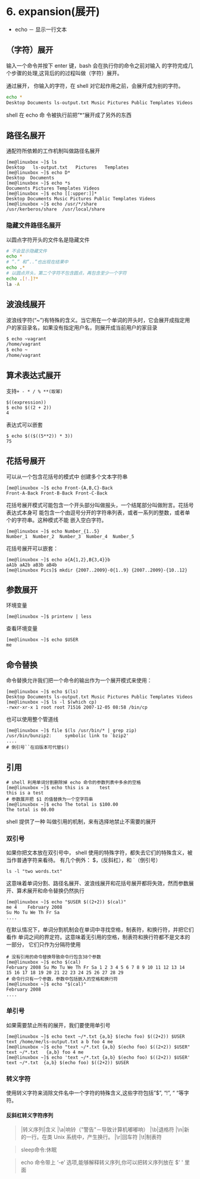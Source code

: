 # 6. expansion(展开)

 - echo － 显示一行文本


## （字符）展开
输入一个命令并按下 enter 键，bash 会在执行你的命令之前对输入 的字符完成几个步骤的处理,这背后的的过程叫做（字符）展开。

通过展开， 你输入的字符，在 shell 对它起作用之前，会展开成为别的字符。

```bash
echo *
Desktop Documents ls-output.txt Music Pictures Public Templates Videos
```
shell 在 echo 命 令被执行前把”*“展开成了另外的东西

## 路径名展开
通配符所依赖的工作机制叫做路径名展开
```
[me@linuxbox ~]$ ls
Desktop   ls-output.txt   Pictures   Templates
[me@linuxbox ~]$ echo D*
Desktop  Documents
[me@linuxbox ~]$ echo *s
Documents Pictures Templates Videos
[me@linuxbox ~]$ echo [[:upper:]]*
Desktop Documents Music Pictures Public Templates Videos
[me@linuxbox ~]$ echo /usr/*/share
/usr/kerberos/share  /usr/local/share
```

### 隐藏文件路径名展开
以圆点字符开头的文件名是隐藏文件
```bash
# 不会显示隐藏文件
echo *
# ”.” 和”..”也出现在结果中
echo .*
# 以圆点开头，第二个字符不包含圆点，再包含至少一个字符
echo .[!.]?*
la -A
```

## 波浪线展开
波浪线字符(“~”)有特殊的含义。当它用在一个单词的开头时，它会展开成指定用户的家目录名，如果没有指定用户名，则展开成当前用户的家目录
```bash 
$ echo ~vagrant
/home/vagrant
$ echo ~
/home/vagrant
```

## 算术表达式展开
支持`+ - * / % **(取幂)`
```
$((expression))
$ echo $((2 + 2))
4
```
表达式可以嵌套
```
$ echo $(($((5**2)) * 3))
75
```

## 花括号展开
可以从一个包含花括号的模式中 创建多个文本字符串
```
[me@linuxbox ~]$ echo Front-{A,B,C}-Back
Front-A-Back Front-B-Back Front-C-Back
```
花括号展开模式可能包含一个开头部分叫做报头，一个结尾部分叫做附言。花括号表达式本身可 能包含一个由逗号分开的字符串列表，或者一系列的整数，或者单个的字符串。这种模式不能 嵌入空白字符。
```
[me@linuxbox ~]$ echo Number_{1..5}
Number_1  Number_2  Number_3  Number_4  Number_5
```
花括号展开可以嵌套：
```
[me@linuxbox ~]$ echo a{A{1,2},B{3,4}}b
aA1b aA2b aB3b aB4b
[me@linuxbox Pics]$ mkdir {2007..2009}-0{1..9} {2007..2009}-{10..12}
```

## 参数展开
环境变量
```
[me@linuxbox ~]$ printenv | less
```
查看环境变量
```
[me@linuxbox ~]$ echo $USER
me
```

## 命令替换
命令替换允许我们把一个命令的输出作为一个展开模式来使用：
```
[me@linuxbox ~]$ echo $(ls)
Desktop Documents ls-output.txt Music Pictures Public Templates Videos
[me@linuxbox ~]$ ls -l $(which cp)
-rwxr-xr-x 1 root root 71516 2007-12-05 08:58 /bin/cp
```
也可以使用整个管道线
```
[me@linuxbox ~]$ file $(ls /usr/bin/* | grep zip)
/usr/bin/bunzip2:     symbolic link to `bzip2'
....
# 倒引号``在旧版本可代替$()
```

## 引用
```
# shell 利用单词分割删除掉 echo 命令的参数列表中多余的空格
[me@linuxbox ~]$ echo this is a    test
this is a test
# 参数展开把 $1 的值替换为一个空字符串
[me@linuxbox ~]$ echo The total is $100.00
The total is 00.00
```
shell 提供了一种 叫做引用的机制，来有选择地禁止不需要的展开

### 双引号
如果你把文本放在双引号中， shell 使用的特殊字符，都失去它们的特殊含义，被当作普通字符来看待。 有几个例外： $，\(反斜杠），和 `（倒引号）
```
ls -l "two words.txt"
```
这意味着单词分割、路径名展开、波浪线展开和花括号展开都将失效，然而参数展开、算术展开和命令替换仍然执行
```
[me@linuxbox ~]$ echo "$USER $((2+2)) $(cal)"
me 4    February 2008
Su Mo Tu We Th Fr Sa
....
```
在默认情况下，单词分割机制会在单词中寻找空格，制表符，和换行符，并把它们看作 单词之间的界定符。这意味着无引用的空格，制表符和换行符都不是文本的一部分， 它们只作为分隔符使用
```
# 没有引用的命令替换导致命令行包含38个参数
[me@linuxbox ~]$ echo $(cal)
February 2008 Su Mo Tu We Th Fr Sa 1 2 3 4 5 6 7 8 9 10 11 12 13 14
15 16 17 18 19 20 21 22 23 24 25 26 27 28 29
# 命令行只有一个参数，参数中包括嵌入的空格和换行符
[me@linuxbox ~]$ echo "$(cal)"
February 2008
....
```

### 单引号
如果需要禁止所有的展开，我们要使用单引号
```
[me@linuxbox ~]$ echo text ~/*.txt {a,b} $(echo foo) $((2+2)) $USER
text /home/me/ls-output.txt a b foo 4 me
[me@linuxbox ~]$ echo "text ~/*.txt {a,b} $(echo foo) $((2+2)) $USER"
text ~/*.txt   {a,b} foo 4 me
[me@linuxbox ~]$ echo 'text ~/*.txt {a,b} $(echo foo) $((2+2)) $USER'
text ~/*.txt  {a,b} $(echo foo) $((2+2)) $USER
```

### 转义字符
使用转义字符来消除文件名中一个字符的特殊含义,这些字符包括”$”, “!”, “ “等字符。

#### 反斜杠转义字符序列
> |转义序列|含义
> |\a|响铃（"警告"－导致计算机嘟嘟响）
> |\b|退格符
> |\n|新的一行。在类 Unix 系统中，产生换行。
> |\r|回车符
> |\t|制表符

> sleep命令:休眠

> echo 命令带上 ‘-e’ 选项,能够解释转义序列,你可以把转义序列放在 $' ' 里面
